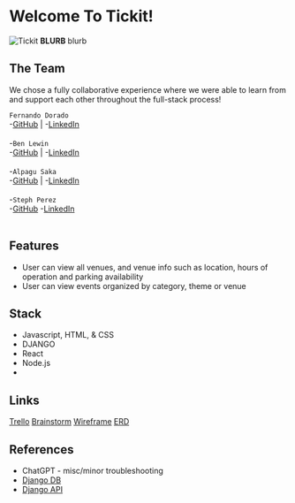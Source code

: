# Welcome To Tickit!
![Tickit](https://i.imgur.com/RZFjWPZ.png)
**BLURB**
blurb

## The Team

We chose a fully collaborative experience where we were able to learn from and support each other throughout the full-stack process!

`Fernando Dorado`<br/>
-[GitHub](https://github.com/lastnameisgold) |
-[LinkedIn](https://www.linkedin.com/in/fdorado/)<br/><br/>
-`Ben Lewin`<br/>
-[GitHub](https://github.com/benjaminrogerlewin) | 
-[LinkedIn](https://www.linkedin.com/in/benjaminrlewin/)<br/><br/>
-`Alpagu Saka`<br/>
-[GitHub](https://github.com/narniaeagle) | 
-[LinkedIn](https://www.linkedin.com/in/alpagus/)<br/><br/>
-`Steph Perez`<br/>
-[GitHub](https://github.com/tephpez)
-[LinkedIn](https://www.linkedin.com/in/tephpez/)<br/><br/>

## Features

- User can view all venues, and venue info such as location, hours of operation and parking availability
- User can view events organized by category, theme or venue

## Stack
- Javascript, HTML, & CSS
- DJANGO
- React
- Node.js
- 


## Links
[Trello](https://trello.com/b/DZ0NNiJz/tick-it)
[Brainstorm](https://www.figma.com/file/8Wr3ZtYYizaRjtiMLvmOm4/Tick-It-Brainstorm?node-id=31-374&t=rIGzjj4tFyf0I8B7-0)
[Wireframe](https://www.figma.com/file/64oHDXgb10xWTkvma5calY/tickit?node-id=0-1&t=ZxYj9TOsXa1xn80H-0)
[ERD](https://app.diagrams.net/#G1yU_hKvseXpkJyQ044fDx3s3k1m4hdxWf)

## References
- ChatGPT - misc/minor troubleshooting
- [Django DB](https://github.com/seir-123/u4_lesson_django_intro-1)
- [Django API](https://github.com/seir-123/u4_lesson_django_REST_API) 


